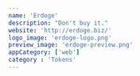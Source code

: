 ```yaml
---
name: 'Erdoge'
description: "Don't buy it."
website: 'http://erdoge.biz/'
logo_image: 'erdoge-logo.png'
preview_image: 'erdoge-preview.png'
appCategory: ['web']
category : 'Tokens'
---
```

